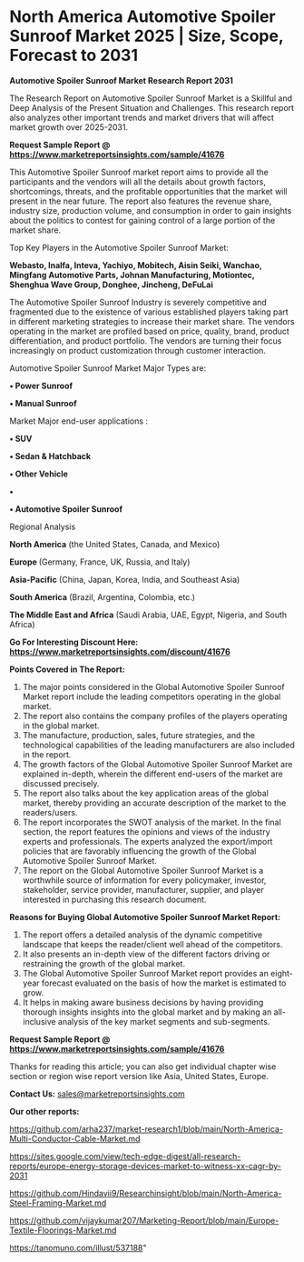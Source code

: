# North America Automotive Spoiler Sunroof Market 2025 | Size, Scope, Forecast to 2031

<strong>Automotive Spoiler Sunroof Market Research Report 2031</strong>

The Research Report on Automotive Spoiler Sunroof Market is a Skillful and Deep Analysis of the Present Situation and Challenges. This research report also analyzes other important trends and market drivers that will affect market growth over 2025-2031.

<strong>Request Sample Report @ <a href=https://www.marketreportsinsights.com/sample/41676>https://www.marketreportsinsights.com/sample/41676</a></strong>

This Automotive Spoiler Sunroof market report aims to provide all the participants and the vendors will all the details about growth factors, shortcomings, threats, and the profitable opportunities that the market will present in the near future. The report also features the revenue share, industry size, production volume, and consumption in order to gain insights about the politics to contest for gaining control of a large portion of the market share.

Top Key Players in the Automotive Spoiler Sunroof Market:

<strong>Webasto, Inalfa, Inteva, Yachiyo, Mobitech, Aisin Seiki, Wanchao, Mingfang Automotive Parts, Johnan Manufacturing, Motiontec, Shenghua Wave Group, Donghee, Jincheng, DeFuLai</strong>

The Automotive Spoiler Sunroof Industry is severely competitive and fragmented due to the existence of various established players taking part in different marketing strategies to increase their market share. The vendors operating in the market are profiled based on price, quality, brand, product differentiation, and product portfolio. The vendors are turning their focus increasingly on product customization through customer interaction.

Automotive Spoiler Sunroof Market Major Types are:

<strong>•  Power Sunroof

•  Manual Sunroof</strong>

Market Major end-user applications :

<strong>•  SUV

•  Sedan & Hatchback

•  Other Vehicle

•  

•  Automotive Spoiler Sunroof</strong>

Regional Analysis

</u><strong><b>North America</b></strong> (the United States, Canada, and Mexico)

<strong><b>Europe </b></strong>(Germany, France, UK, Russia, and Italy)

<strong><b>Asia-Pacific</b></strong> (China, Japan, Korea, India, and Southeast Asia)

<strong><b>South America</b></strong> (Brazil, Argentina, Colombia, etc.)

<strong><b>The Middle East and Africa</b></strong> (Saudi Arabia, UAE, Egypt, Nigeria, and South Africa)

<strong>Go For Interesting Discount Here: <a href=https://www.marketreportsinsights.com/discount/41676>https://www.marketreportsinsights.com/discount/41676</a></strong>

<strong>Points Covered in The Report:</strong>
<ol>
  <li>The major points considered in the Global Automotive Spoiler Sunroof Market report include the leading competitors operating in the global market.</li>
  <li>The report also contains the company profiles of the players operating in the global market.</li>
  <li>The manufacture, production, sales, future strategies, and the technological capabilities of the leading manufacturers are also included in the report.</li>
  <li>The growth factors of the Global Automotive Spoiler Sunroof Market are explained in-depth, wherein the different end-users of the market are discussed precisely.</li>
  <li>The report also talks about the key application areas of the global market, thereby providing an accurate description of the market to the readers/users.</li>
  <li>The report incorporates the SWOT analysis of the market. In the final section, the report features the opinions and views of the industry experts and professionals. The experts analyzed the export/import policies that are favorably influencing the growth of the Global Automotive Spoiler Sunroof Market.</li>
  <li>The report on the Global Automotive Spoiler Sunroof Market is a worthwhile source of information for every policymaker, investor, stakeholder, service provider, manufacturer, supplier, and player interested in purchasing this research document.</li>
</ol>
<strong>Reasons for Buying Global Automotive Spoiler Sunroof Market Report:</strong>

<ol>
  <li>The report offers a detailed analysis of the dynamic competitive landscape that keeps the reader/client well ahead of the competitors.</li>
  <li>It also presents an in-depth view of the different factors driving or restraining the growth of the global market.</li>
  <li>The Global Automotive Spoiler Sunroof Market report provides an eight-year forecast evaluated on the basis of how the market is estimated to grow.</li>
  <li>It helps in making aware business decisions by having providing thorough insights insights into the global market and by making an all-inclusive analysis of the key market segments and sub-segments.</li>
</ol>
<strong>Request Sample Report @ <a href=https://www.marketreportsinsights.com/sample/41676>https://www.marketreportsinsights.com/sample/41676</a></strong>


Thanks for reading this article; you can also get individual chapter wise section or region wise report version like Asia, United States, Europe.

<strong>Contact Us:</strong>
sales@marketreportsinsights.com

<strong>Our other reports:</strong>

<a href=https://github.com/arha237/market-research1/blob/main/North-America-Multi-Conductor-Cable-Market.md>https://github.com/arha237/market-research1/blob/main/North-America-Multi-Conductor-Cable-Market.md</a>

<a href=https://sites.google.com/view/tech-edge-digest/all-research-reports/europe-energy-storage-devices-market-to-witness-xx-cagr-by-2031>https://sites.google.com/view/tech-edge-digest/all-research-reports/europe-energy-storage-devices-market-to-witness-xx-cagr-by-2031</a>

<a href=https://github.com/Hindavii9/Researchinsight/blob/main/North-America-Steel-Framing-Market.md>https://github.com/Hindavii9/Researchinsight/blob/main/North-America-Steel-Framing-Market.md</a>

<a href=https://github.com/vijaykumar207/Marketing-Report/blob/main/Europe-Textile-Floorings-Market.md>https://github.com/vijaykumar207/Marketing-Report/blob/main/Europe-Textile-Floorings-Market.md</a>

<a href=https://tanomuno.com/illust/537188>https://tanomuno.com/illust/537188</a>"
